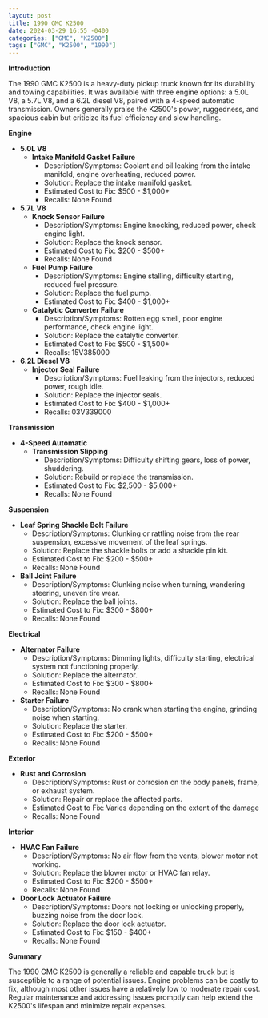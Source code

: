 ```yaml
---
layout: post
title: 1990 GMC K2500
date: 2024-03-29 16:55 -0400
categories: ["GMC", "K2500"]
tags: ["GMC", "K2500", "1990"]
---
```

**Introduction**

The 1990 GMC K2500 is a heavy-duty pickup truck known for its durability and towing capabilities. It was available with three engine options: a 5.0L V8, a 5.7L V8, and a 6.2L diesel V8, paired with a 4-speed automatic transmission. Owners generally praise the K2500's power, ruggedness, and spacious cabin but criticize its fuel efficiency and slow handling.

**Engine**

* **5.0L V8**
    * **Intake Manifold Gasket Failure**
        * Description/Symptoms: Coolant and oil leaking from the intake manifold, engine overheating, reduced power.
        * Solution: Replace the intake manifold gasket.
        * Estimated Cost to Fix: $500 - $1,000+
        * Recalls: None Found
* **5.7L V8**
    * **Knock Sensor Failure**
        * Description/Symptoms: Engine knocking, reduced power, check engine light.
        * Solution: Replace the knock sensor.
        * Estimated Cost to Fix: $200 - $500+
        * Recalls: None Found
    * **Fuel Pump Failure**
        * Description/Symptoms: Engine stalling, difficulty starting, reduced fuel pressure.
        * Solution: Replace the fuel pump.
        * Estimated Cost to Fix: $400 - $1,000+
    * **Catalytic Converter Failure**
        * Description/Symptoms: Rotten egg smell, poor engine performance, check engine light.
        * Solution: Replace the catalytic converter.
        * Estimated Cost to Fix: $500 - $1,500+
        * Recalls: 15V385000
* **6.2L Diesel V8**
    * **Injector Seal Failure**
        * Description/Symptoms: Fuel leaking from the injectors, reduced power, rough idle.
        * Solution: Replace the injector seals.
        * Estimated Cost to Fix: $400 - $1,000+
        * Recalls: 03V339000

**Transmission**

* **4-Speed Automatic**
    * **Transmission Slipping**
        * Description/Symptoms: Difficulty shifting gears, loss of power, shuddering.
        * Solution: Rebuild or replace the transmission.
        * Estimated Cost to Fix: $2,500 - $5,000+
        * Recalls: None Found

**Suspension**

* **Leaf Spring Shackle Bolt Failure**
    * Description/Symptoms: Clunking or rattling noise from the rear suspension, excessive movement of the leaf springs.
    * Solution: Replace the shackle bolts or add a shackle pin kit.
    * Estimated Cost to Fix: $200 - $500+
    * Recalls: None Found
* **Ball Joint Failure**
    * Description/Symptoms: Clunking noise when turning, wandering steering, uneven tire wear.
    * Solution: Replace the ball joints.
    * Estimated Cost to Fix: $300 - $800+
    * Recalls: None Found

**Electrical**

* **Alternator Failure**
    * Description/Symptoms: Dimming lights, difficulty starting, electrical system not functioning properly.
    * Solution: Replace the alternator.
    * Estimated Cost to Fix: $300 - $800+
    * Recalls: None Found
* **Starter Failure**
    * Description/Symptoms: No crank when starting the engine, grinding noise when starting.
    * Solution: Replace the starter.
    * Estimated Cost to Fix: $200 - $500+
    * Recalls: None Found

**Exterior**

* **Rust and Corrosion**
    * Description/Symptoms: Rust or corrosion on the body panels, frame, or exhaust system.
    * Solution: Repair or replace the affected parts.
    * Estimated Cost to Fix: Varies depending on the extent of the damage
    * Recalls: None Found

**Interior**

* **HVAC Fan Failure**
    * Description/Symptoms: No air flow from the vents, blower motor not working.
    * Solution: Replace the blower motor or HVAC fan relay.
    * Estimated Cost to Fix: $200 - $500+
    * Recalls: None Found
* **Door Lock Actuator Failure**
    * Description/Symptoms: Doors not locking or unlocking properly, buzzing noise from the door lock.
    * Solution: Replace the door lock actuator.
    * Estimated Cost to Fix: $150 - $400+
    * Recalls: None Found

**Summary**

The 1990 GMC K2500 is generally a reliable and capable truck but is susceptible to a range of potential issues. Engine problems can be costly to fix, although most other issues have a relatively low to moderate repair cost. Regular maintenance and addressing issues promptly can help extend the K2500's lifespan and minimize repair expenses.
